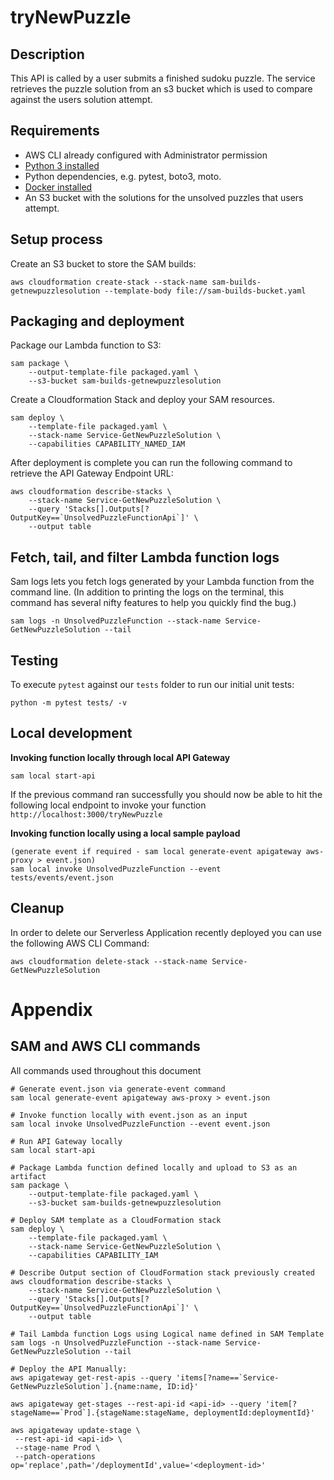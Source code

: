 # tryNewPuzzle

## Description
This API is called by a user submits a finished sudoku puzzle.  The service retrieves the puzzle solution from an s3 bucket which is used to compare against the users solution attempt.

## Requirements

* AWS CLI already configured with Administrator permission
* [Python 3 installed](https://www.python.org/downloads/)
* Python dependencies, e.g. pytest, boto3, moto.
* [Docker installed](https://www.docker.com/community-edition)
* An S3 bucket with the solutions for the unsolved puzzles that users attempt.

## Setup process
Create an S3 bucket to store the SAM builds:
```
aws cloudformation create-stack --stack-name sam-builds-getnewpuzzlesolution --template-body file://sam-builds-bucket.yaml
```

## Packaging and deployment
Package our Lambda function to S3:

```
sam package \
    --output-template-file packaged.yaml \
    --s3-bucket sam-builds-getnewpuzzlesolution
```

Create a Cloudformation Stack and deploy your SAM resources.

```
sam deploy \
    --template-file packaged.yaml \
    --stack-name Service-GetNewPuzzleSolution \
    --capabilities CAPABILITY_NAMED_IAM
```

After deployment is complete you can run the following command to retrieve the API Gateway Endpoint URL:
```
aws cloudformation describe-stacks \
    --stack-name Service-GetNewPuzzleSolution \
    --query 'Stacks[].Outputs[?OutputKey==`UnsolvedPuzzleFunctionApi`]' \
    --output table
```

## Fetch, tail, and filter Lambda function logs
Sam logs lets you fetch logs generated by your Lambda function from the command line. (In addition to printing the logs on the terminal, this command has several nifty features to help you quickly find the bug.)
```
sam logs -n UnsolvedPuzzleFunction --stack-name Service-GetNewPuzzleSolution --tail
```

## Testing
To execute `pytest` against our `tests` folder to run our initial unit tests:
```
python -m pytest tests/ -v
```

## Local development

**Invoking function locally through local API Gateway**
```
sam local start-api
```
If the previous command ran successfully you should now be able to hit the following local endpoint to invoke your function `http://localhost:3000/tryNewPuzzle`

**Invoking function locally using a local sample payload**
```
(generate event if required - sam local generate-event apigateway aws-proxy > event.json)
sam local invoke UnsolvedPuzzleFunction --event tests/events/event.json
```

## Cleanup

In order to delete our Serverless Application recently deployed you can use the following AWS CLI Command:

```
aws cloudformation delete-stack --stack-name Service-GetNewPuzzleSolution
```

# Appendix
## SAM and AWS CLI commands

All commands used throughout this document

```
# Generate event.json via generate-event command
sam local generate-event apigateway aws-proxy > event.json

# Invoke function locally with event.json as an input
sam local invoke UnsolvedPuzzleFunction --event event.json

# Run API Gateway locally
sam local start-api

# Package Lambda function defined locally and upload to S3 as an artifact
sam package \
    --output-template-file packaged.yaml \
    --s3-bucket sam-builds-getnewpuzzlesolution

# Deploy SAM template as a CloudFormation stack
sam deploy \
    --template-file packaged.yaml \
    --stack-name Service-GetNewPuzzleSolution \
    --capabilities CAPABILITY_IAM

# Describe Output section of CloudFormation stack previously created
aws cloudformation describe-stacks \
    --stack-name Service-GetNewPuzzleSolution \
    --query 'Stacks[].Outputs[?OutputKey==`UnsolvedPuzzleFunctionApi`]' \
    --output table

# Tail Lambda function Logs using Logical name defined in SAM Template
sam logs -n UnsolvedPuzzleFunction --stack-name Service-GetNewPuzzleSolution --tail

# Deploy the API Manually:
aws apigateway get-rest-apis --query 'items[?name==`Service-GetNewPuzzleSolution`].{name:name, ID:id}'

aws apigateway get-stages --rest-api-id <api-id> --query 'item[?stageName==`Prod`].{stageName:stageName, deploymentId:deploymentId}'

aws apigateway update-stage \
 --rest-api-id <api-id> \
 --stage-name Prod \
 --patch-operations op='replace',path='/deploymentId',value='<deployment-id>'
```
